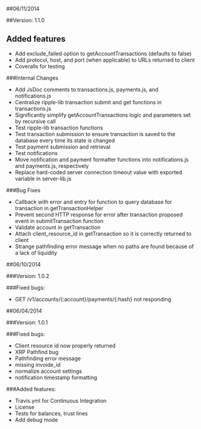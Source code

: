 ##06/11/2014

##Version:
1.1.0

## Added features
- Add exclude_failed option to getAccountTransactions (defaults to false)
- Add protocol, host, and port (when applicable) to URLs returned to client
- Coveralls for testing

###Internal Changes
- Add JsDoc comments to transactions.js, payments.js, and notifications.js
- Centralize ripple-lib transaction submit and get functions in transactions.js
- Significantly simplify getAccountTransactions logic and parameters set by recursive call
- Test ripple-lib transaction functions
- Test transaction submission to ensure transaction is saved to the database every time its state is changed
- Test payment submission and retrieval
- Test notifications
- Move notification and payment formatter functions into notifications.js and payments.js, respectively
- Replace hard-coded server connection timeout value with exported variable in server-lib.js

###Bug Fixes
- Callback with error and entry for function to query database for transaction in getTransactionHelper
- Prevent second HTTP response for error after transaction proposed event in submitTransaction function
- Validate account in getTransaction
- Attach client_resource_id in getTransaction so it is correctly returned to client
- Strange pathfinding error message when no paths are found because of a lack of liquidity

##06/10/2014

###Version:
1.0.2

###Fixed bugs:
- GET /v1/accounts/{:account}/payments/{:hash} not responding

##06/04/2014

###Version: 
1.0.1

###Fixed bugs:
- Client resource id now properly returned
- XRP Pathfind bug
- Pathfinding error message
- missing invoide_id
- normalize account settings 
- notification timestamp formatting

###Added features:
- Travis.yml for Continuous Integration
- License
- Tests for balances, trust lines
- Add debug mode

